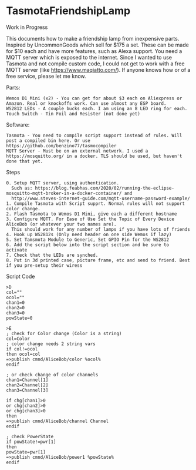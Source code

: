 # TasmotaFriendshipLamp

Work in Progress

This documents how to make a friendship lamp from inexpensive parts. Inspired by UncommonGoods which sell for $175 a set.  These can be made for $10 each and have more features, such as Alexa support. You need a MQTT server which is exposed to the internet. Since I wanted to use Tasmota and not compile custom code, I could not get to work with a free MQTT server (like https://www.maqiatto.com/). If anyone knows how or of a free service, please let me know.

Parts:
```
Wemos D1 Mini (x2) - You can get for about $3 each on Aliexpress or Amazon. Real or knockoffs work. Can use almost any ESP board.
WS2812 LEDs - A couple bucks each. I am using an 8 LED ring for each. 
Touch Switch - Tin Foil and Resister (not done yet)
```

Software:
```
Tasmota - You need to compile script support instead of rules. Will post a compiled bin here. Or use https://github.com/benzino77/tasmocompiler
MQTT Server - Must be on an external network. I used a https://mosquitto.org/ in a docker. TLS should be used, but haven't done that yet.
```

Steps
```
0. Setup MQTT server, using authentication. 
  Such as: https://blog.feabhas.com/2020/02/running-the-eclipse-mosquitto-mqtt-broker-in-a-docker-container/ and
  http://www.steves-internet-guide.com/mqtt-username-password-example/
1. Compile Tasmota with Script supprt. Normal rules will not support color change.
2. Flash Tasmota to Wemos D1 Mini, give each a different hostname
3. Configure MQTT. For Ease of Use Set the Topic of Every Device AliceBob (or whatever your two names are). 
  This should work for any number of lamps if you have lots of friends
4. Hook up WS2812s (Only need header on one side Wemos if lazy)
5. Set Tamsmota Module to Generic, Set GPIO Pin for the WS2812
6. Add the script below into the script section and be sure to activate
7. Check that the LEDs are synched.
8. Put in 3d printed case, picture frame, etc and send to friend. Best if you pre-setup their wiress
```

Script Code
```
>D
col=""
ocol=""
chan1=0
chan2=0
chan3=0
powState=0

>E
; check for Color change (Color is a string)
col=Color
; color change needs 2 string vars
if col!=ocol
then ocol=col
=>publish cmnd/AliceBob/color %ocol% 
endif

; or check change of color channels
chan1=Channel[1]
chan2=Channel[2]
chan3=Channel[3]

if chg[chan1]>0
or chg[chan2]>0
or chg[chan3]>0
then
=>publish cmnd/AliceBob/channel Channel 
endif

; check PowerState
if powState!=pwr[1]
then
powState=pwr[1]
=>publish cmnd/AliceBob/power1 %powState%
endif 
```
